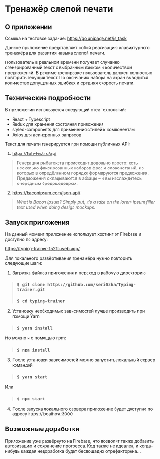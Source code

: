 # Тренажёр слепой печати
## О приложении
Ссылка на тестовое задание:
https://go.unipage.net/js_task

Данное приложение представляет собой реализацию клавиатурного тренажёра для развития
навыка слепой печати.

Пользователь в реальном времени получает случайно сгенерированный текст с выбранным языком и
количеством предложений. В режиме тренировке пользователь должен полностью повторить текущий текст.
По окончанию набора на экран выводится количество допущенных ошибках и средняя скорость печати.

## Технические подробности
В приложении используется следующий стек технологий:
- React + Typescript
- Redux для хранения состояния приложения
- styled-components для применения стилей к компонентам
- Axios для асинхронных запросов

Текст для печати генерируется при помощи публичных API:
1. https://fish-text.ru/api
> Генерация рыбатекста происходит довольно просто: есть несколько фиксированных наборов фраз и словочетаний, из которых в опредёленном порядке формируются предложения. Предложения складываются в абзацы – и вы наслаждетесь очередным бредошедевром.
2. https://baconipsum.com/json-api/
>*What is Bacon Ipsum?
Simply put, it’s a take on the lorem ipsum filler text used when doing design mockups.*

## Запуск приложения
На данный момент приложение использует хостинг от Firebase и доступно по адресу:

https://typing-trainer-1521b.web.app/

Для локального развёртывания тренажёра нужно повторить следующие шаги:
1. Загрузка файлов приложения и переход в рабочую директорию
> ### `$ git clone https://github.com/seri0zha/Typing-trainer.git`
> ### `$ cd typing-trainer`
2. Установку необходимых зависимостей лучше производить при помощи Yarn
> ### `$ yarn install`
Но можно и с помощью npm:
> ### `$ npm install`
3. После установки зависимостей можно запустить локальный сервер командой
> ### `$ yarn start`

Или

> ### `$ npm start`

4. После запуска локального сервера приложение будет доступно по адресу 
https://localhost:3000

## Возможные доработки
Приложение уже развёрнуто на Firebase, что позволит также добавить авторизацию и
сохранение прогресса. Код также не идеален, и когда-нибудь каждая недоработка 
будет беспощадно отрефакторена...
